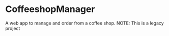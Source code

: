 # CoffeeshopManager
 A web app to manage and order from a coffee shop. NOTE: This is a legacy project
